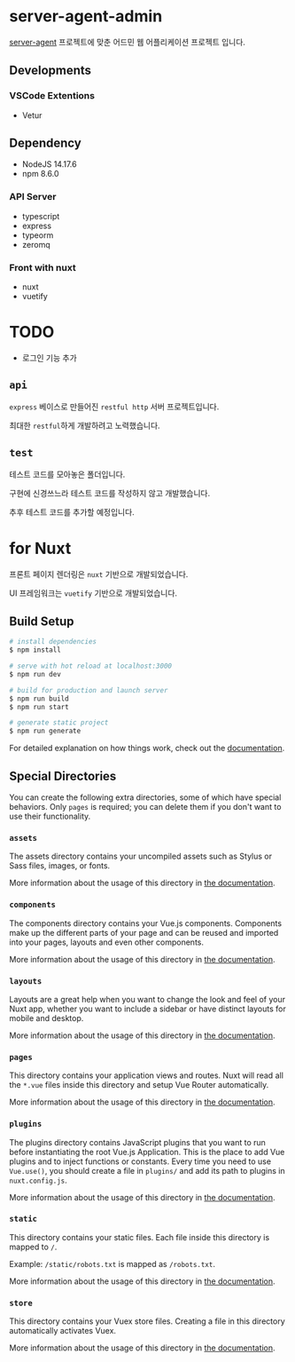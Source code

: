 # server-agent-admin

[server-agent](https://github.com/hdmun/server-agent) 프로젝트에 맞춘 어드민 웹 어플리케이션 프로젝트 입니다.

## Developments

### VSCode Extentions

- Vetur

## Dependency

- NodeJS 14.17.6
- npm 8.6.0

### API Server

- typescript
- express
- typeorm
- zeromq

### Front with nuxt

- nuxt
- vuetify


# TODO

- 로그인 기능 추가


## `api`

`express` 베이스로 만들어진 `restful http` 서버 프로젝트입니다.

최대한 `restful`하게 개발하려고 노력했습니다.


## `test`

테스트 코드를 모아놓은 폴더입니다.

구현에 신경쓰느라 테스트 코드를 작성하지 않고 개발했습니다.

추후 테스트 코드를 추가할 예정입니다.


# for Nuxt

프론트 페이지 렌더링은 `nuxt` 기반으로 개발되었습니다.

UI 프레임워크는 `vuetify` 기반으로 개발되었습니다.

## Build Setup

```bash
# install dependencies
$ npm install

# serve with hot reload at localhost:3000
$ npm run dev

# build for production and launch server
$ npm run build
$ npm run start

# generate static project
$ npm run generate
```

For detailed explanation on how things work, check out the [documentation](https://nuxtjs.org).

## Special Directories

You can create the following extra directories, some of which have special behaviors. Only `pages` is required; you can delete them if you don't want to use their functionality.

### `assets`

The assets directory contains your uncompiled assets such as Stylus or Sass files, images, or fonts.

More information about the usage of this directory in [the documentation](https://nuxtjs.org/docs/2.x/directory-structure/assets).

### `components`

The components directory contains your Vue.js components. Components make up the different parts of your page and can be reused and imported into your pages, layouts and even other components.

More information about the usage of this directory in [the documentation](https://nuxtjs.org/docs/2.x/directory-structure/components).

### `layouts`

Layouts are a great help when you want to change the look and feel of your Nuxt app, whether you want to include a sidebar or have distinct layouts for mobile and desktop.

More information about the usage of this directory in [the documentation](https://nuxtjs.org/docs/2.x/directory-structure/layouts).

### `pages`

This directory contains your application views and routes. Nuxt will read all the `*.vue` files inside this directory and setup Vue Router automatically.

More information about the usage of this directory in [the documentation](https://nuxtjs.org/docs/2.x/get-started/routing).

### `plugins`

The plugins directory contains JavaScript plugins that you want to run before instantiating the root Vue.js Application. This is the place to add Vue plugins and to inject functions or constants. Every time you need to use `Vue.use()`, you should create a file in `plugins/` and add its path to plugins in `nuxt.config.js`.

More information about the usage of this directory in [the documentation](https://nuxtjs.org/docs/2.x/directory-structure/plugins).

### `static`

This directory contains your static files. Each file inside this directory is mapped to `/`.

Example: `/static/robots.txt` is mapped as `/robots.txt`.

More information about the usage of this directory in [the documentation](https://nuxtjs.org/docs/2.x/directory-structure/static).

### `store`

This directory contains your Vuex store files. Creating a file in this directory automatically activates Vuex.

More information about the usage of this directory in [the documentation](https://nuxtjs.org/docs/2.x/directory-structure/store).
